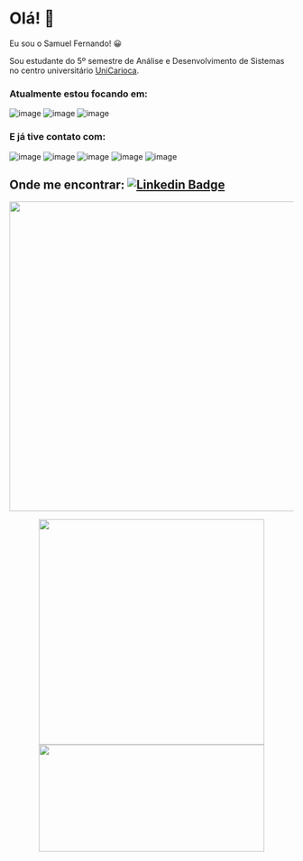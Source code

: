 # Olá! 👋

Eu sou o Samuel Fernando! 😀

Sou estudante do 5º semestre de Análise e Desenvolvimento de Sistemas no centro universitário [UniCarioca](https://unicarioca.edu.br/).

### Atualmente estou focando em: 
![image](https://img.shields.io/badge/JavaScript-323330?style=for-the-badge&logo=javascript&logoColor=F7DF1E)
![image](https://img.shields.io/badge/Node.js-43853D?style=for-the-badge&logo=node.js&logoColor=white)
![image](https://img.shields.io/badge/React-20232A?style=for-the-badge&logo=react&logoColor=61DAFB)

### E já tive contato com:
![image](https://img.shields.io/badge/Java-ED8B00?style=for-the-badge&logo=java&logoColor=white)
![image](https://img.shields.io/badge/C-00599C?style=for-the-badge&logo=c&logoColor=white)
![image](https://img.shields.io/badge/HTML5-E34F26?style=for-the-badge&logo=html5&logoColor=white)
![image](https://img.shields.io/badge/CSS3-1572B6?style=for-the-badge&logo=css3&logoColor=white)
![image](https://img.shields.io/badge/MySQL-00000F?style=for-the-badge&logo=mysql&logoColor=white)

## Onde me encontrar: [![Linkedin Badge](https://img.shields.io/badge/-LinkedIn-blue?style=flat-square&logo=Linkedin&logoColor=white&link=https://www.linkedin.com/in/samuel-fernando-45b4211b1/)](https://www.linkedin.com/in/samuel-fernando2002/)

<p align="center">
    <img width="550px" src="https://github-readme-streak-stats.herokuapp.com?user=samuelfst&theme=tokyonight&hide_border=falso&date_format=j%20M%5B%20Y%5D" />
</p>

<p align="center">
        <img width="400px" align="justify" src="https://github-readme-stats.vercel.app/api/top-langs/?username=SamuelFST&hide=html&layout=compact&theme=tokyonight" /></td>
        <img width="400px" height="190px" align="justify" src="https://github-readme-stats.vercel.app/api?username=SamuelFST&theme=tokyonight"/></td>
</p>
<!--
**SamuelFST/SamuelFST** is a ✨ _special_ ✨ repository because its `README.md` (this file) appears on your GitHub profile.

Here are some ideas to get you started:

- 🔭 I’m currently working on ...
- 🌱 I’m currently learning ...
- 👯 I’m looking to collaborate on ...
- 🤔 I’m looking for help with ...
- 💬 Ask me about ...
- 📫 How to reach me: ...
- 😄 Pronouns: ...
- ⚡ Fun fact: ...
-->
